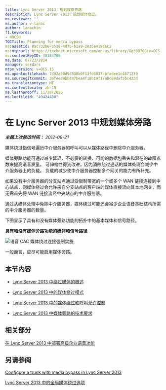 ```yaml
---
title: Lync Server 2013：规划媒体旁路
description: Lync Server 2013：规划媒体绕过。
ms.reviewer: ''
ms.author: v-lanac
author: lanachin
f1.keywords:
- NOCSH
TOCTitle: Planning for media bypass
ms:assetid: 8ac732b6-8538-4d7b-b1a9-2035e419dac2
ms:mtpsurl: https://technet.microsoft.com/en-us/library/Gg398703(v=OCS.15)
ms:contentKeyID: 48184768
ms.date: 07/23/2014
manager: serdars
mtps_version: v=OCS.15
ms.openlocfilehash: 7d92a50d9d838b0f13fd6837cbfadee1c48712f0
ms.sourcegitcommit: 36fee89bb887bea4f18b19f17a8c69daf5bc423d
ms.translationtype: MT
ms.contentlocale: zh-CN
ms.lasthandoff: 11/26/2020
ms.locfileid: "49424480"
---
```

# <a name="planning-for-media-bypass-in-lync-server-2013"></a>在 Lync Server 2013 中规划媒体旁路

<div data-xmlns="http://www.w3.org/1999/xhtml">

<div class="topic" data-xmlns="http://www.w3.org/1999/xhtml" data-msxsl="urn:schemas-microsoft-com:xslt" data-cs="https://msdn.microsoft.com/">

<div data-asp="https://msdn2.microsoft.com/asp">



</div>

<div id="mainSection">

<div id="mainBody">

<span> </span>

_**主题上次修改时间：** 2012-09-21_

媒体绕过指信号遍历中介服务器的呼叫可以从媒体路径中删除中介服务器。

媒体旁路功能可通过减少延迟、不必要的转换、可能的数据包丢失和潜在的故障点数来提高语音质量。 可伸缩性得到改进，因为消除绕过通话的媒体处理会减少中介服务器上的负载。 负载的减少使中介服务器控制多个网关的能力有所补充。

如果没有中介服务器的分支站点通过受限制带宽的一个或多个 WAN 链接连接到中心站点，则媒体绕过会允许来自分支站点的客户端的媒体直接流向其本地网关，而无需首先将 WAN 链接流经中央站点的中介服务器。

通过从媒体处理中免除中介服务器，媒体绕过可能还会减少企业语音基础结构所需的中介服务器的数量。

下图显示了具有和没有媒体旁路功能的拓扑中的基本媒体和信号路径。

**具有和没有媒体旁路功能的媒体和信号路径**

![语音 CAC 媒体绕过连接强制实施](images/Gg398703.4d66d529-0912-4de1-abec-266f54272eb3(OCS.15).jpg "语音 CAC 媒体绕过连接强制实施")

一般而言，应尽可能启用媒体旁路。

<div>

## <a name="in-this-section"></a>本节内容

  - [Lync Server 2013 中绕过媒体的概述](lync-server-2013-overview-of-media-bypass.md)

  - [Lync Server 2013 中的媒体绕过模式](lync-server-2013-media-bypass-modes.md)

  - [Lync Server 2013 中的媒体绕过和呼叫允许控制](lync-server-2013-media-bypass-and-call-admission-control.md)

  - [Lync Server 2013 中媒体旁路的技术要求](lync-server-2013-technical-requirements-for-media-bypass.md)

</div>

<div>

## <a name="related-sections"></a>相关部分

[在 Lync Server 2013 中部署高级企业语音功能](lync-server-2013-deploying-advanced-enterprise-voice-features.md)

</div>

<div>

## <a name="see-also"></a>另请参阅


[Configure a trunk with media bypass in Lync Server 2013](lync-server-2013-configure-a-trunk-with-media-bypass.md)  


[Lync Server 2013 中的全局媒体绕过选项](lync-server-2013-global-media-bypass-options.md)  
  

</div>

</div>

<span> </span>

</div>

</div>

</div>

